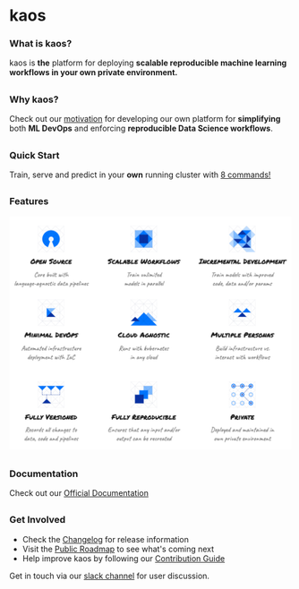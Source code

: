 # kaos
<!---[![GitHub license](https://img.shields.io/badge/license-apache-green.svg)](https://github.com/ki-labs/kaos/blob/master/LICENSE)
-->
### What is kaos?
kaos is **the** platform for deploying **scalable reproducible machine learning workflows in your own private environment.**

##
### Why kaos?

Check out our [motivation](https://ki-labs.gitbook.io/kaos/motivation) for developing our own platform for **simplifying** both **ML DevOps** and enforcing **reproducible Data Science workflows**.

##
### Quick Start

Train, serve and predict in your **own** running cluster with [8 commands!](https://ki-labs.gitbook.io/kaos/getting-started/quick-start)

##
### Features

![alt text](assets/kaos-features.png "kaos features")
<!---
* **Scalable Machine Learning Workflows**
  * _Train unlimited models in parallel_
* **Incremental Development**
  * _Train models with improved code, data and/or params_
* **Minimal DevOps**
  * _Automated infrastructure deployment with IaC_
* **Cloud Agnostic**
  * _Runs with kubernetes in any cloud_
* **Open Source**
  * _Core built with language agnostic data pipelines_
* **Multiple Personas**
  * _Build infrastructure vs. interact with workflows_
* **Fully Versioned**
  * _Records all changes to data, code and pipelines_
* **Fully Reproducible**
  * _Ensures that any input and/or output can be recreated_
* **Private**
  * _Deployed and maintained in own environment_
 -->
 
## 
### Documentation

Check out our [Official Documentation](https://ki-labs.gitbook.io/kaos)

##

### Get Involved

- Check the [Changelog](https://ki-labs.gitbook.io/kaos/miscellaneous/changelog) for release information
- Visit the [Public Roadmap](https://ki-labs.gitbook.io/kaos/miscellaneous/roadmap) to see what's coming next
- Help improve kaos by following our [Contribution Guide](.github/CONTRIBUTING.md)

Get in touch via our [slack channel](https://kaos-dev.slack.com) for user discussion.

